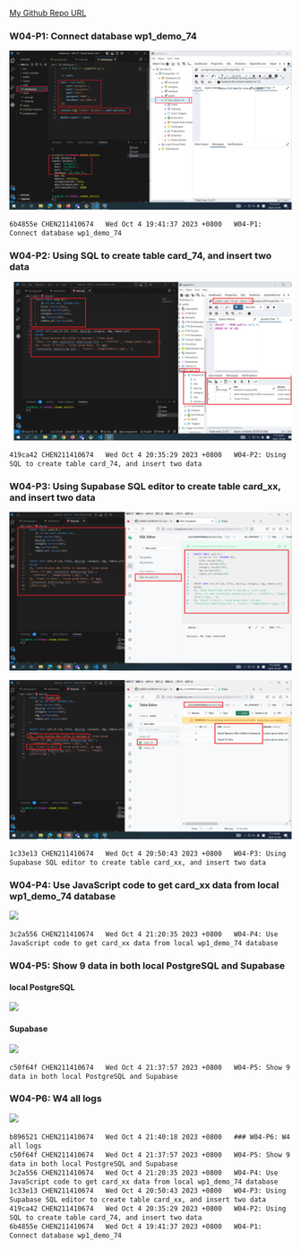 [My Github Repo URL](https://github.com/CHEN211410674/1121-wp1-demo-211410674.git)

### W04-P1: Connect database wp1_demo_74

![](w04-p1.png)

```
6b4855e CHEN211410674   Wed Oct 4 19:41:37 2023 +0800   W04-P1: Connect database wp1_demo_74
```

### W04-P2: Using SQL to create table card_74, and insert two data

![](w04-p2.png)

```
419ca42 CHEN211410674   Wed Oct 4 20:35:29 2023 +0800   W04-P2: Using SQL to create table card_74, and insert two data
```

### W04-P3: Using Supabase SQL editor to create table card_xx, and insert two data

![](w04-p3-1.png)

![](w04-p3-2.png)

```
1c33e13 CHEN211410674   Wed Oct 4 20:50:43 2023 +0800   W04-P3: Using Supabase SQL editor to create table card_xx, and insert two data
```

### W04-P4: Use JavaScript code to get card_xx data from local wp1_demo_74 database

![](w04_p4.png)

```
3c2a556 CHEN211410674   Wed Oct 4 21:20:35 2023 +0800   W04-P4: Use JavaScript code to get card_xx data from local wp1_demo_74 database
```

### W04-P5: Show 9 data in both local PostgreSQL and Supabase

#### local PostgreSQL

![](w04_p5-1.png)

#### Supabase

![](w04_p5-2.png)

```
c50f64f CHEN211410674   Wed Oct 4 21:37:57 2023 +0800   W04-P5: Show 9 data in both local PostgreSQL and Supabase
```

### W04-P6: W4 all logs

![](w04_p6.png)

```
b896521 CHEN211410674   Wed Oct 4 21:40:18 2023 +0800   ### W04-P6: W4 all logs
c50f64f CHEN211410674   Wed Oct 4 21:37:57 2023 +0800   W04-P5: Show 9 data in both local PostgreSQL and Supabase
3c2a556 CHEN211410674   Wed Oct 4 21:20:35 2023 +0800   W04-P4: Use JavaScript code to get card_xx data from local wp1_demo_74 database
1c33e13 CHEN211410674   Wed Oct 4 20:50:43 2023 +0800   W04-P3: Using Supabase SQL editor to create table card_xx, and insert two data
419ca42 CHEN211410674   Wed Oct 4 20:35:29 2023 +0800   W04-P2: Using SQL to create table card_74, and insert two data
6b4855e CHEN211410674   Wed Oct 4 19:41:37 2023 +0800   W04-P1: Connect database wp1_demo_74
```
